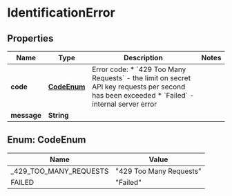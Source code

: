 

# IdentificationError


## Properties

| Name | Type | Description | Notes |
|------------ | ------------- | ------------- | -------------|
|**code** | [**CodeEnum**](#CodeEnum) | Error code:  * &#x60;429 Too Many Requests&#x60; - the limit on secret API key requests per second has been exceeded  * &#x60;Failed&#x60; - internal server error  |  |
|**message** | **String** |  |  |


## Enum: CodeEnum

| Name | Value |
|---- | ----- |
| _429_TOO_MANY_REQUESTS | &quot;429 Too Many Requests&quot; |
| FAILED | &quot;Failed&quot; |



